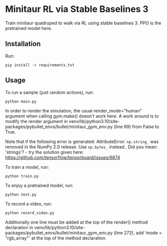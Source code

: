 # Minitaur RL via Stable Baselines 3
Train minitaur quadruped to walk via RL using stable baselines 3. PPO is the pretrained model here.

## Installation
Run:

    pip install -r requirements.txt

## Usage
To run a sample (just random actions), run:

    python main.py

In order to render the simulation, the usual render_mode="human" argument when calling gym.make() doesn't work here.
A work around is to modify the render argument in 
venv/lib/python3.10/site-packages/pybullet_envs/bullet/minitaur_gym_env.py (line 69) from False to True.

Note that if the following error is generated: AttributeError: `np.string_` was removed in the NumPy 2.0 release. 
Use `np.bytes_` instead.. Did you mean: 'strings'? - try the solution given here: 
https://github.com/tensorflow/tensorboard/issues/6874

To train a model, run:

    python train.py

To enjoy a pretrained model, run:

    python test.py

To record a video, run:

    python record_video.py

Additionally one line must be added at the top of the render() method declaration in
venv/lib/python3.10/site-packages/pybullet_envs/bullet/minitaur_gym_env.py (line 272), add 'mode = "rgb_array"' 
at the top of the method declaration.
